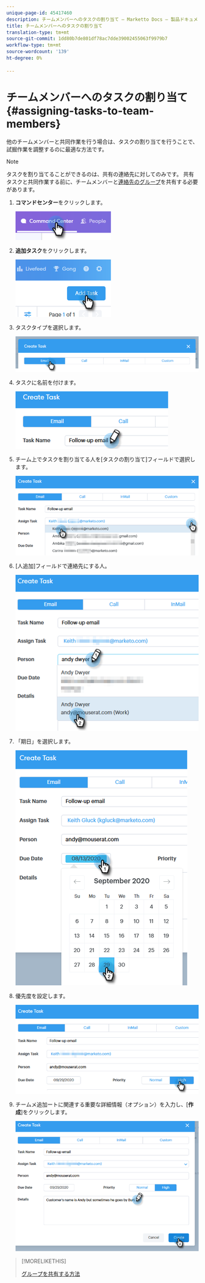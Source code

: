 ```yaml
---
unique-page-id: 45417460
description: チームメンバーへのタスクの割り当て — Marketto Docs — 製品ドキュメント
title: チームメンバーへのタスクの割り当て
translation-type: tm+mt
source-git-commit: 1dd80b7de801df78ac7dde39002455063f9979b7
workflow-type: tm+mt
source-wordcount: '139'
ht-degree: 0%

---
```



# チームメンバーへのタスクの割り当て{#assigning-tasks-to-team-members}

他のチームメンバーと共同作業を行う場合は、タスクの割り当てを行うことで、試掘作業を調整するのに最適な方法です。

>[!NOTE]
>
>タスクを割り当てることができるのは、共有の連絡先に対してのみです。 共有タスクと共同作業する前に、チームメンバーと[連絡先のグループ](/help/marketo/product-docs/marketo-sales-connect/people/managing-contacts/how-to-share-a-group.md)を共有する必要があります。

1. **コマンドセンター**&#x200B;をクリックします。

   ![](assets/one-1.png)

1. **追加タスク**&#x200B;をクリックします。

   ![](assets/two-1.png)

1. タスクタイプを選択します。

   ![](assets/three-1.png)

1. タスクに名前を付けます。

   ![](assets/four-1.png)

1. チーム上でタスクを割り当てる人を[タスクの割り当て]フィールドで選択します。

   ![](assets/five.png)

1. [人追加]フィールドで連絡先にする人。

   ![](assets/six.png)

1. 「期日」を選択します。

   ![](assets/seven.png)

1. 優先度を設定します。

   ![](assets/eight.png)

1. チームメ追加ートに関連する重要な詳細情報（オプション）を入力し、[**作成**]をクリックします。

   ![](assets/nine.png)

>[!MORELIKETHIS]
>
>[グループを共有する方法](/help/marketo/product-docs/marketo-sales-connect/people/managing-contacts/how-to-share-a-group.md)
